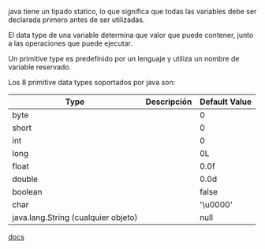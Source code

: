 java tiene un tipado statico, lo que significa que todas las variables debe ser declarada primero antes de ser utilizadas.

El data type de una variable determina que valor que puede contener, junto a las operaciones que puede ejecutar.

Un primitive type es predefinido por un lenguaje y utiliza un nombre de variable reservado.

Los 8 primitive data types soportados por java son:

| Type                                | Descripción | Default Value |
| ----------------------------------- | ----------- | ------------- |
| byte                                |             | 0             |
| short                               |             | 0             |
| int                                 |             | 0             |
| long                                |             | 0L            |
| float                               |             | 0.0f          |
| double                              |             | 0.0d          |
| boolean                             |             | false         |
| char                                |             | '\u0000'      |
| java.lang.String (cualquier objeto) |             | null          |



[docs](https://docs.oracle.com/javase/tutorial/java/nutsandbolts/datatypes.html)

